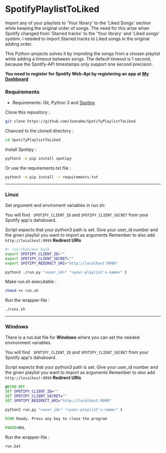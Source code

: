 # SpotifyPlaylistToLiked
Import any of your playlists to 'Your library' to the  'Liked Songs' section while keeping the original order of songs.
The need for this arise when Spotify changed from 'Starred tracks' to the 'Your library' and 'Liked songs' system.
I needed to import Starred tracks to Liked songs in the original adding order.

This Python-projects solves it by improting the songs from a chosen playlist while adding a timeout between songs.
The default timeout is 1 second, because the Spotify-API timestamps only support one second precision.

**You need to register for Spotify Web-Api by registering an app at [My Dashboard](https://developer.spotify.com/dashboard/applications)**

### Requirements
* Requirements: Git, Python 3 and [Spotipy](https://github.com/plamere/spotipy)

 Clone this repository : 
```bash
git clone https://github.com/JoonaHa/SpotifyPlaylistToLiked
```
 Chanced to the cloned directory  : 
```bash
cd SpotifyPlaylistToLiked
```
Install Spotipy :
```bash
python3 -m pip install spotipy
```
Or use the requirements.txt file :
```bash
python3 -m pip install -r requirements.txt
```
--- 
### Linux
Set argument and enviroment variables in run.sh:

You will find ``` SPOTIPY_CLIENT_ID``` and ```SPOTIPY_CLIENT_SECRET```
from your Spotify app's dahsboard. 

Script expects that your python3 path is set.
Give your user_id number and the given playlist you want to import as arguments
Remember to also add ```http://localhost:9999``` **Redirect URIs**
```bash
#! /usr/bin/env bash
export SPOTIPY_CLIENT_ID=""
export SPOTIPY_CLIENT_SECRET=""
export SPOTIPY_REDIRECT_URI="http://localhost:9999"

python3 ./run.py "<user_id>" "<your-playlist's-name>" 1
```
Make run.sh executable : 
```bash
chmod +x run.sh
```
Run the wrapper-file :
```bash
./runs.sh
```
---
### Windows
There is  a run.bat file for **Windows** where you can set the needed environment variables.

You will find ``` SPOTIPY_CLIENT_ID``` and ```SPOTIPY_CLIENT_SECRET```
from your Spotify app's dahsboard. 

Script expects that your python3 path is set.
Give your user_id number and the given playlist you want to import as arguments
Remember to also add ```http://localhost:9999``` **Redirect URIs**
```bat
@ECHO OFF
SET SPOTIPY_CLIENT_ID="" 
SET SPOTIPY_CLIENT_SECRET=""
SET SPOTIPY_REDIRECT_URI="http://localhost:9999"

python3 run.py "<user_id>" "<your-playlist's-name>" 1

ECHO Ready. Press any key to close the program

PAUSE>NUL

```
Run the wrapper-file :

```bat
run.bat
```
